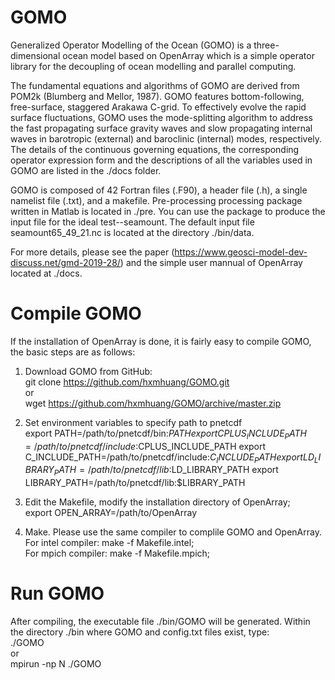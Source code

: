 # GOMO
Generalized Operator Modelling of the Ocean (GOMO) is a three-dimensional ocean model based on OpenArray which is a simple operator library for the decoupling of ocean modelling and parallel computing.

The fundamental equations and algorithms of GOMO are derived from POM2k (Blumberg and Mellor, 1987). GOMO features bottom-following, free-surface, staggered Arakawa C-grid. To effectively evolve the rapid surface fluctuations, GOMO uses the mode-splitting algorithm to address the fast propagating surface gravity waves and slow propagating internal waves in barotropic (external) and baroclinic (internal) modes, respectively. The details of the continuous governing equations, the corresponding operator expression form and the descriptions of all the variables used in GOMO are listed in the ./docs folder.

GOMO is composed of 42 Fortran files (.F90), a header file (.h), a single namelist file (.txt), and a makefile. Pre-processing processing package written in Matlab is located in ./pre. You can use the package to produce the input file for the ideal test--seamount. The default input file seamount65_49_21.nc is located at the directory ./bin/data. 

For more details, please see the paper (https://www.geosci-model-dev-discuss.net/gmd-2019-28/) and the simple user mannual of OpenArray located at ./docs.

# Compile GOMO
If the installation of OpenArray is done, it is fairly easy to compile GOMO, the basic steps are as follows:

  1) Download GOMO from GitHub:  
        git clone https://github.com/hxmhuang/GOMO.git   
     or  
        wget https://github.com/hxmhuang/GOMO/archive/master.zip  

  2) Set environment variables to specify path to pnetcdf   
        export PATH=/path/to/pnetcdf/bin:$PATH 
        export CPLUS_INCLUDE_PATH=/path/to/pnetcdf/include:$CPLUS_INCLUDE_PATH
	export C_INCLUDE_PATH=/path/to/pnetcdf/include:$C_INCLUDE_PATH
        export LD_LIBRARY_PATH=/path/to/pnetcdf/lib:$LD_LIBRARY_PATH 
        export LIBRARY_PATH=/path/to/pnetcdf/lib:$LIBRARY_PATH

  3) Edit the Makefile, modify the installation directory of OpenArray;  
        export OPEN_ARRAY=/path/to/OpenArray

  4) Make. Please use the same compiler to complile GOMO and OpenArray.  
        For intel compiler: make -f Makefile.intel;  
        For mpich compiler: make -f Makefile.mpich;  

# Run GOMO
After compiling, the executable file ./bin/GOMO will be generated. Within the directory ./bin where GOMO and config.txt files exist, type:   
  ./GOMO   
or  
  mpirun -np N ./GOMO   
